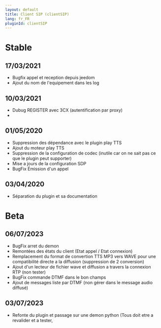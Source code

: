 ```yaml
---
layout: default
title: Client SIP (clientSIP)
lang: fr_FR
pluginId: clientSIP
---
```


# Stable
## 17/03/2021
* Bugfix appel et reception depuis jeedom
* Ajout du nom de l'equipement dans les log

## 10/03/2021
* Dubug REGISTER avec 3CX (autentification par proxy)
* 
## 01/05/2020
* Suppression des dépendance avec le plugin play TTS
* Ajout du moteur play TTS
* Suppression de la configuration de codec (inutile car on ne sait pas ce que le plugin peut supporter)
* Mise a jours de la configuration SDP
* BugFix Émission d'un appel

## 03/04/2020
* Séparation du plugin et sa documentation

# Beta
## 06/07/2023
* BugFix arret du demon
* Remontées des états du client (Etat appel / Etat connexion)
* Remplacement du format de convertion TTS MP3 vers WAVE pour une compatibilité directe a la diffusion (suppression de 2 conversion)
* Ajout d'un lecteur de fichier wave et diffusion a travers la connexion RTP (non tester)
* BugFix commande DTMF dans le bon champs
* Ajout de messages liste par DTMF (non gérer dans le message audio diffusé)

## 03/07/2023
* Refonte du plugin et passage sur une demon python (Tous doit etre a revalider et a tester, 
